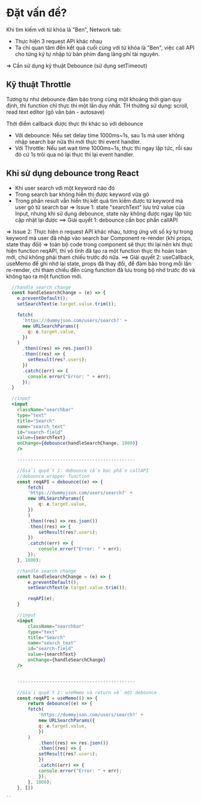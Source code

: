 # Đặt vấn đề?
Khi tìm kiếm với từ khóa là "Ben", Network tab:
- Thực hiện 3 request API khác nhau
- Ta chỉ quan tâm đến kết quả cuối cùng với từ khóa là "Ben", việc call API cho từng ký tự nhập từ bàn phím đang lãng phí tài nguyên.

=> Cần sử dụng kỹ thuật Debounce (sử dụng setTimeout)

## Kỹ thuật Throttle
Tương tự như debounce đảm bảo trong cùng một khoảng thời gian quy định, thì function chỉ thực thi một lần duy nhất.
TH thường sử dụng: scroll, read text editor (gõ văn bản - autosave)

Thời điểm callback được thực thi khác so với debounce 
- Với debounce: Nếu set delay time 1000ms~1s, sau 1s mà user không nhập search bar nữa thì mới thực thi event handler.
- Với Throttle: Nếu set wait time 1000ms~1s, thực thi ngay lập tức, rồi sau đó cứ 1s trôi qua nó lại thực thi lại event handler.

## Khi sử dụng debounce trong React
- Khi user search với một keyword nào đó
- Trong search bar không hiển thị được keyword vừa gõ
- Trong phần result vẫn hiển thị kết quả tìm kiếm được từ keyword mà user gõ từ search bar
=> Issue 1: state "searchText" lưu trữ value của Input, nhưng khi sử dụng debounce, state này không được ngay lập tức cập nhật lại được
    ==> Giải quyết 1: debounce cần bọc phần callAPI

=> Issue 2: Thực hiện n request API khác nhau, tương ứng với số ký tự trong keyword mà user đã nhập vào search bar
    Component re-render (khi props, state thay đổi) => toàn bộ code trong component sẽ thực thi lại nên khi thực hiện function reqAPI, thì vô tình đã tạo ra một function thực thi hoàn toàn mới, chứ không phải tham chiếu trước đó nữa.
    ==> Giải quyết 2: useCallback, useMemo để ghi nhớ lại state, props đã thay đổi, để đảm bảo trong mỗi lần re-render, chỉ tham chiếu đến cùng function đã lưu trong bộ nhớ trước đó và không tạo ra một function mới.


```jsx
  //handle search change
  const handleSearchChange = (e) => {
    e.preventDefault();
    setSearchText(e.target.value.trim());

    fetch(
      'https://dummyjson.com/users/search?' +
      new URLSearchParams({
        q: e.target.value,
      })
    )
      .then((res) => res.json())
      .then((res) => {
        setResult(res?.users);
      })
      .catch((err) => {
        console.error("Error: " + err);
      });
  }

  //input
  <input
    className="searchbar"
    type="text"
    title="Search"
    name="search_text"
    id="search-field"
    value={searchText}
    onChange={debounce(handleSearchChange, 1000)}
    />

    --------------------------------------------

    //Giải quyết 1: debounce cần bọc phần callAPI
    //debounce wrapper function
    const reqAPI = debounce((e) => {
        fetch(
        'https://dummyjson.com/users/search?' +
        new URLSearchParams({
            q: e.target.value,
        })
        )
        .then((res) => res.json())
        .then((res) => {
            setResult(res?.users);
        })
        .catch((err) => {
            console.error("Error: " + err);
        });
    }, 1000);

    //handle search change
    const handleSearchChange = (e) => {
        e.preventDefault();
        setSearchText(e.target.value.trim());

        reqAPI(e);
    }

    //input
    <input
        className="searchbar"
        type="text"
        title="Search"
        name="search_text"
        id="search-field"
        value={searchText}
        onChange={handleSearchChange}
    />


    --------------------------------------------

    //Giải quyết 2: useMemo và return về một debounce
    const reqAPI = useMemo(() => {
        return debounce((e) => {
        fetch(
            'https://dummyjson.com/users/search?' +
            new URLSearchParams({
            q: e.target.value,
            })
        )
            .then((res) => res.json())
            .then((res) => {
            setResult(res?.users);
            })
            .catch((err) => {
            console.error("Error: " + err);
            });
        }, 1000);
    }, [])

``
